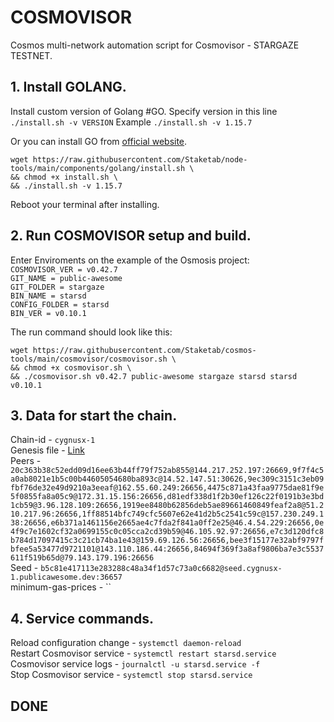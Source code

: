 # COSMOVISOR
Cosmos multi-network automation script for Cosmovisor - STARGAZE TESTNET.

## 1. Install GOLANG.
Install custom version of Golang #GO. 
Specify version in this line `./install.sh -v VERSION`
Example `./install.sh -v 1.15.7`

Or you can install GO from [official website](https://golang.org/doc/install).
```
wget https://raw.githubusercontent.com/Staketab/node-tools/main/components/golang/install.sh \
&& chmod +x install.sh \
&& ./install.sh -v 1.15.7
```
Reboot your terminal after installing.

## 2. Run COSMOVISOR setup and build.
Enter Enviroments on the example of the Osmosis project:  
`COSMOVISOR_VER = v0.42.7`  
`GIT_NAME = public-awesome`  
`GIT_FOLDER = stargaze`  
`BIN_NAME = starsd`  
`CONFIG_FOLDER = starsd`  
`BIN_VER = v0.10.1`

The run command should look like this:
```
wget https://raw.githubusercontent.com/Staketab/cosmos-tools/main/cosmovisor/cosmovisor.sh \
&& chmod +x cosmovisor.sh \
&& ./cosmovisor.sh v0.42.7 public-awesome stargaze starsd starsd v0.10.1
```

## 3. Data for start the chain. 
Chain-id - `cygnusx-1`  
Genesis file - [Link](https://github.com/public-awesome/networks/releases/download/cygnusx-1-final/genesis.json)  
Peers - `20c363b38c52edd09d16ee63b44ff79f752ab855@144.217.252.197:26669,9f7f4c5a0ab8021e1b5c00b44605054680ba893c@14.52.147.51:30626,9ec309c3151c3eb09fbf76de32e49d9210a3eeaf@162.55.60.249:26656,4475c871a43faa9775dae81f9e5f0855fa8a05c9@172.31.15.156:26656,d81edf338d1f2b30ef126c22f0191b3e3bd1cb59@3.96.128.109:26656,1919ee8480b62856deb5ae89661460849feaf2a8@51.210.217.96:26656,1ff88514bfc749cfc5607e62e41d2b5c2541c59c@157.230.249.138:26656,e6b371a1461156e2665ae4c7fda2f841a0ff2e25@46.4.54.229:26656,0e4f9c7e1602cf32a0699155c0c05cca2cd39b59@46.105.92.97:26656,e7c3d120dfc8b784d17097415c3c21cb74ba1e43@159.69.126.56:26656,bee3f15177e32abf9797fbfee5a53477d9721101@143.110.186.44:26656,84694f369f3a8af9806ba7e3c5537611f519b65d@79.143.179.196:26656`  
Seed - `b5c81e417113e283288c48a34f1d57c73a0c6682@seed.cygnusx-1.publicawesome.dev:36657`  
minimum-gas-prices - ``  

## 4. Service commands.
Reload configuration change - `systemctl daemon-reload`  
Restart Cosmovisor service - `systemctl restart starsd.service`  
Cosmovisor service logs - `journalctl -u starsd.service -f`  
Stop Cosmovisor service - `systemctl stop starsd.service`  

## DONE
